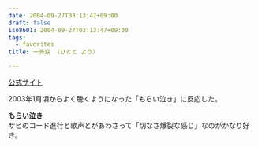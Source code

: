 ```yaml
---
date: 2004-09-27T03:13:47+09:00
draft: false
iso8601: 2004-09-27T03:13:47+09:00
tags:
  - favorites
title: 一青窈 （ひとと よう）

---
```


<div class="entry-body">
  <p><a href="http://columbia.jp/~hitoto/">公式サイト</a></p>

  <p>2003年1月頃からよく聴くようになった「もらい泣き」に反応した。</p>

  <p><strong><a href="http://www.amazon.co.jp/exec/obidos/ASIN/B00006JJ86/nqounet-22/ref=nosim/" name="amazletlink" id="amazletlink">もらい泣き</a></strong><br />
    サビのコード進行と歌声とがあわさって「切なさ爆裂な感じ」なのがかなり好き。</p>
</div>
